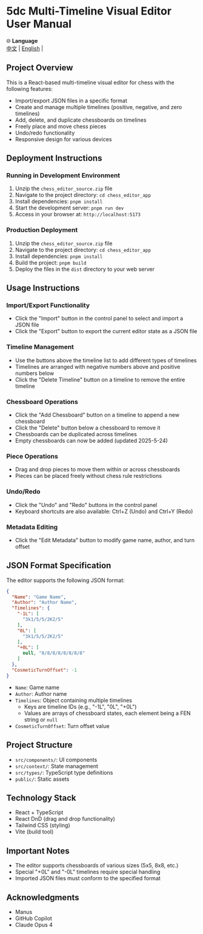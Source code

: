 # 5dc Multi-Timeline Visual Editor User Manual

🌐 **Language**  
[中文](README.md) | [English](README-en.md) |

## Project Overview

This is a React-based multi-timeline visual editor for chess with the following features:

- Import/export JSON files in a specific format
- Create and manage multiple timelines (positive, negative, and zero timelines)
- Add, delete, and duplicate chessboards on timelines
- Freely place and move chess pieces
- Undo/redo functionality
- Responsive design for various devices

## Deployment Instructions

### Running in Development Environment

1. Unzip the `chess_editor_source.zip` file
2. Navigate to the project directory: `cd chess_editor_app`
3. Install dependencies: `pnpm install`
4. Start the development server: `pnpm run dev`
5. Access in your browser at: `http://localhost:5173`

### Production Deployment

1. Unzip the `chess_editor_source.zip` file
2. Navigate to the project directory: `cd chess_editor_app`
3. Install dependencies: `pnpm install`
4. Build the project: `pnpm build`
5. Deploy the files in the `dist` directory to your web server

## Usage Instructions

### Import/Export Functionality

- Click the "Import" button in the control panel to select and import a JSON file
- Click the "Export" button to export the current editor state as a JSON file

### Timeline Management

- Use the buttons above the timeline list to add different types of timelines
- Timelines are arranged with negative numbers above and positive numbers below
- Click the "Delete Timeline" button on a timeline to remove the entire timeline

### Chessboard Operations

- Click the "Add Chessboard" button on a timeline to append a new chessboard
- Click the "Delete" button below a chessboard to remove it
- Chessboards can be duplicated across timelines
- Empty chessboards can now be added (updated 2025-5-24)

### Piece Operations

- Drag and drop pieces to move them within or across chessboards
- Pieces can be placed freely without chess rule restrictions

### Undo/Redo

- Click the "Undo" and "Redo" buttons in the control panel
- Keyboard shortcuts are also available: Ctrl+Z (Undo) and Ctrl+Y (Redo)

### Metadata Editing

- Click the "Edit Metadata" button to modify game name, author, and turn offset

## JSON Format Specification

The editor supports the following JSON format:

```json
{
  "Name": "Game Name",
  "Author": "Author Name",
  "Timelines": {
    "-1L": [
      "3k1/5/5/2K2/5"
    ],
    "0L": [
      "3k1/5/5/2K2/5"
    ],
    "+0L": [
      null, "8/8/8/8/8/8/8/8"
    ]
  },
  "CosmeticTurnOffset": -1
}
```

- `Name`: Game name
- `Author`: Author name
- `Timelines`: Object containing multiple timelines
  - Keys are timeline IDs (e.g., "-1L", "0L", "+0L")
  - Values are arrays of chessboard states, each element being a FEN string or `null`
- `CosmeticTurnOffset`: Turn offset value

## Project Structure

- `src/components/`: UI components
- `src/context/`: State management
- `src/types/`: TypeScript type definitions
- `public/`: Static assets

## Technology Stack

- React + TypeScript
- React DnD (drag and drop functionality)
- Tailwind CSS (styling)
- Vite (build tool)

## Important Notes

- The editor supports chessboards of various sizes (5x5, 8x8, etc.)
- Special "+0L" and "-0L" timelines require special handling
- Imported JSON files must conform to the specified format

## Acknowledgments

- Manus
- GitHub Copilot
- Claude Opus 4